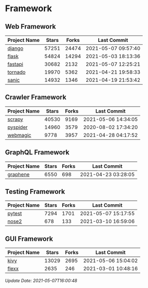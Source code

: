 # Framework

## Web Framework
| Project Name | Stars | Forks | Last Commit |
| ------------ | ----- | ----- | ----------- |
| [django](https://github.com/django/django) | 57251 | 24474 | 2021-05-07 09:57:40 |
| [flask](https://github.com/pallets/flask) | 54824 | 14294 | 2021-05-03 18:13:36 |
| [fastapi](https://github.com/tiangolo/fastapi) | 30682 | 2132 | 2021-05-07 12:25:21 |
| [tornado](https://github.com/tornadoweb/tornado) | 19970 | 5362 | 2021-04-21 19:58:33 |
| [sanic](https://github.com/sanic-org/sanic) | 14932 | 1346 | 2021-04-19 21:53:42 |

## Crawler Framework
| Project Name | Stars | Forks | Last Commit |
| ------------ | ----- | ----- | ----------- |
| [scrapy](https://github.com/scrapy/scrapy) | 40530 | 9169 | 2021-05-06 14:34:05 |
| [pyspider](https://github.com/binux/pyspider) | 14960 | 3579 | 2020-08-02 17:34:20 |
| [webmagic](https://github.com/code4craft/webmagic) | 9778 | 3957 | 2021-04-28 04:17:52 |

## GraphQL Framework
| Project Name | Stars | Forks | Last Commit |
| ------------ | ----- | ----- | ----------- |
| [graphene](https://github.com/graphql-python/graphene) | 6550 | 698 | 2021-04-23 03:28:05 |

## Testing Framework
| Project Name | Stars | Forks | Last Commit |
| ------------ | ----- | ----- | ----------- |
| [pytest](https://github.com/pytest-dev/pytest) | 7294 | 1701 | 2021-05-07 15:17:55 |
| [nose2](https://github.com/nose-devs/nose2) | 678 | 133 | 2021-03-10 16:59:06 |

## GUI Framework
| Project Name | Stars | Forks | Last Commit |
| ------------ | ----- | ----- | ----------- |
| [kivy](https://github.com/kivy/kivy) | 13029 | 2695 | 2021-05-06 15:04:02 |
| [flexx](https://github.com/flexxui/flexx) | 2635 | 246 | 2021-03-01 10:48:16 |

*Update Date: 2021-05-07T16:00:48*